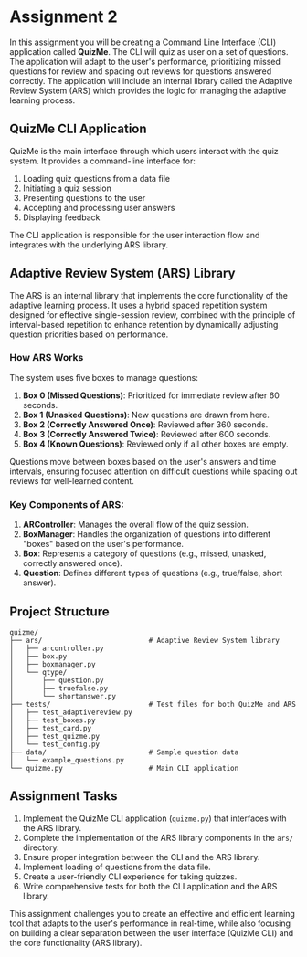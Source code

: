 # Assignment 2

In this assignment you will be creating a Command Line Interface (CLI) application called **QuizMe**.  The CLI will quiz as user on a set of questions. The application will adapt to the user's performance, prioritizing missed questions for review and spacing out reviews for questions answered correctly. The application will include an internal library called the Adaptive Review System (ARS) which provides the logic for managing the adaptive learning process.

## QuizMe CLI Application

QuizMe is the main interface through which users interact with the quiz system. It provides a command-line interface for:

1. Loading quiz questions from a data file
2. Initiating a quiz session
3. Presenting questions to the user
4. Accepting and processing user answers
5. Displaying feedback

The CLI application is responsible for the user interaction flow and integrates with the underlying ARS library.

## Adaptive Review System (ARS) Library

The ARS is an internal library that implements the core functionality of the adaptive learning process. It uses a hybrid spaced repetition system designed for effective single-session review, combined with the principle of interval-based repetition to enhance retention by dynamically adjusting question priorities based on performance.

### How ARS Works

The system uses five boxes to manage questions:

1. **Box 0 (Missed Questions)**: Prioritized for immediate review after 60 seconds.
2. **Box 1 (Unasked Questions)**: New questions are drawn from here.
3. **Box 2 (Correctly Answered Once)**: Reviewed after 360 seconds.
4. **Box 3 (Correctly Answered Twice)**: Reviewed after 600 seconds.
5. **Box 4 (Known Questions)**: Reviewed only if all other boxes are empty.

Questions move between boxes based on the user's answers and time intervals, ensuring focused attention on difficult questions while spacing out reviews for well-learned content.

### Key Components of ARS:

1. **ARController**: Manages the overall flow of the quiz session.
2. **BoxManager**: Handles the organization of questions into different "boxes" based on the user's performance.
3. **Box**: Represents a category of questions (e.g., missed, unasked, correctly answered once).
4. **Question**: Defines different types of questions (e.g., true/false, short answer).


## Project Structure

```
quizme/
├── ars/                          # Adaptive Review System library
│   ├── arcontroller.py
│   ├── box.py
│   ├── boxmanager.py
│   └── qtype/
│       ├── question.py
│       ├── truefalse.py
│       └── shortanswer.py
├── tests/                        # Test files for both QuizMe and ARS
│   ├── test_adaptivereview.py
│   ├── test_boxes.py
│   ├── test_card.py
│   ├── test_quizme.py
│   └── test_config.py
├── data/                         # Sample question data
│   └── example_questions.py
└── quizme.py                     # Main CLI application
```

## Assignment Tasks

1. Implement the QuizMe CLI application (`quizme.py`) that interfaces with the ARS library.
2. Complete the implementation of the ARS library components in the `ars/` directory.
3. Ensure proper integration between the CLI and the ARS library.
4. Implement loading of questions from the data file.
5. Create a user-friendly CLI experience for taking quizzes.
6. Write comprehensive tests for both the CLI application and the ARS library.

This assignment challenges you to create an effective and efficient learning tool that adapts to the user's performance in real-time, while also focusing on building a clear separation between the user interface (QuizMe CLI) and the core functionality (ARS library).